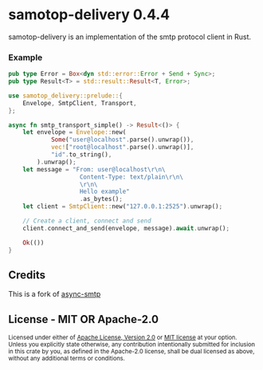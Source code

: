 # samotop-delivery 0.4.4

samotop-delivery is an implementation of the smtp protocol client in Rust.
### Example

```rust
pub type Error = Box<dyn std::error::Error + Send + Sync>;
pub type Result<T> = std::result::Result<T, Error>;

use samotop_delivery::prelude::{
    Envelope, SmtpClient, Transport,
};

async fn smtp_transport_simple() -> Result<()> {
    let envelope = Envelope::new(
            Some("user@localhost".parse().unwrap()),
            vec!["root@localhost".parse().unwrap()],
            "id".to_string(),
        ).unwrap();
    let message = "From: user@localhost\r\n\
                    Content-Type: text/plain\r\n\
                    \r\n\
                    Hello example"
                    .as_bytes();
    let client = SmtpClient::new("127.0.0.1:2525").unwrap();

    // Create a client, connect and send
    client.connect_and_send(envelope, message).await.unwrap();

    Ok(())
}
```

## Credits

This is a fork of [async-smtp](https://github.com/async-email/async-smtp/releases/tag/v0.3.4) 

## License - MIT OR Apache-2.0

<sup>
Licensed under either of <a href="../LICENSE-Apache2">Apache License, Version
2.0</a> or <a href="../LICENSE">MIT license</a> at your option.
</sup>

<br>

<sub>
Unless you explicitly state otherwise, any contribution intentionally submitted
for inclusion in this crate by you, as defined in the Apache-2.0 license, shall
be dual licensed as above, without any additional terms or conditions.
</sub>
